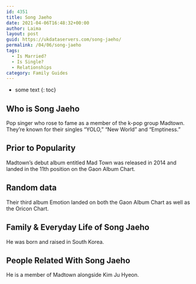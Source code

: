 ```yaml
---
id: 4351
title: Song Jaeho
date: 2021-04-06T16:48:32+00:00
author: Laima
layout: post
guid: https://ukdataservers.com/song-jaeho/
permalink: /04/06/song-jaeho
tags:
  - Is Married?
  - Is Single?
  - Relationships
category: Family Guides
---
```


* some text
{: toc}


## Who is Song Jaeho
                  
                  
                  
Pop singer who rose to fame as a member of the k-pop group Madtown. They&#8217;re known for their singles &#8220;YOLO,&#8221; &#8220;New World&#8221; and &#8220;Emptiness.&#8221;
                  
              
            
              
            
                
                
                
## Prior to Popularity
                  
                  
                  
Madtown&#8217;s debut album entitled Mad Town was released in 2014 and landed in the 11th position on the Gaon Album Chart.
                  
              
            
              
            
                
                
                
## Random data
                  
                  
                  
Their third album Emotion landed on both the Gaon Album Chart as well as the Oricon Chart.
                  
              
            
              
            
                
                
                
## Family & Everyday Life of Song Jaeho
                  
                  
                  
He was born and raised in South Korea.
                  
              
            
              
            
                
                
                
## People Related With Song Jaeho
                  
                  
                  
He is a member of Madtown alongside Kim Ju Hyeon.
                  
              
            
              
            
                
              
            
              
              
            
            
              
            
          
          
          